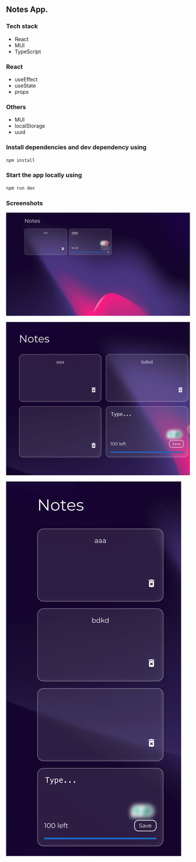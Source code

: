 ## Notes App.

### Tech stack

- React
- MUI
- TypeScript

### React

- useEffect
- useState
- props

### Others

- MUI
- localStorage
- uuid

### Install dependencies and dev dependency using

```bash
npm install
```

### Start the app locally using

```bash
npm run dev
```

### Screenshots

![Screenshot 1](images/responsive_1.png)

![Screenshot 2](images/responsive_2.png)

![Screenshot 3](images/responsive_3.png)
